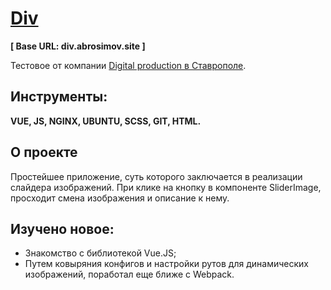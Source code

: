 # [Div](https://div.abrosimov.site)

**[ Base URL: div.abrosimov.site ]**

Тестовое от компании [Digital production в Ставрополе](https://div-production.ru).
## Инструменты:
**VUE, JS, NGINX, UBUNTU, SCSS, GIT, HTML.**

## О проекте
Простейшее приложение, суть которого заключается в реализации слайдера изображений. При клике на кнопку в компоненте SliderImage, просходит смена изображения и описание к нему.

## Изучено новое:
* Знакомство с библиотекой Vue.JS;
* Путем ковыряния конфигов и настройки рутов для динамических изображений, поработал еще ближе с Webpack.